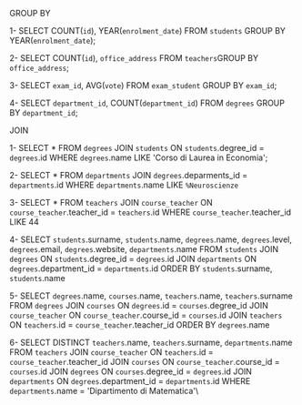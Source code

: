 GROUP BY

1- SELECT COUNT(`id`), YEAR(`enrolment_date`) FROM `students` GROUP BY YEAR(`enrolment_date`);

2- SELECT COUNT(`id`), `office_address` FROM `teachers`GROUP BY `office_address`;

3- SELECT `exam_id`, AVG(`vote`) FROM `exam_student` GROUP BY `exam_id`;

4- SELECT `department_id`, COUNT(`department_id`) FROM `degrees` GROUP BY `department_id`;

JOIN

1- SELECT \* FROM `degrees` JOIN `students` ON `students`.degree_id = `degrees`.id WHERE `degrees`.name LIKE 'Corso di Laurea in Economia';

2- SELECT \* FROM `departments` JOIN `degrees`.deparments_id = `departments`.id WHERE `departments`.name LIKE `%Neuroscienze`

3- SELECT \* FROM `teachers` JOIN `course_teacher` ON `course_teacher`.teacher_id = `teachers`.id WHERE `course_teacher`.teacher_id LIKE 44

4- SELECT `students`.surname, `students`.name, `degrees`.name, `degrees`.level, `degrees`.email, `degrees`.website, `departments`.name FROM `students` JOIN `degrees` ON `students`.degree_id = `degrees`.id JOIN `departments` ON `degrees`.department_id = `departments`.id ORDER BY `students`.surname, `students`.name

5- SELECT `degrees`.name, `courses`.name, `teachers`.name, `teachers`.surname FROM `degrees` JOIN `courses` ON `degrees`.id = `courses`.degree_id JOIN `course_teacher` ON `course_teacher`.course_id = `courses`.id JOIN `teachers` ON `teachers`.id = `course_teacher`.teacher_id ORDER BY `degrees`.name

6- SELECT DISTINCT `teachers`.name, `teachers`.surname, `departments`.name FROM `teachers` JOIN `course_teacher` ON `teachers`.id = `course_teacher`.teacher_id JOIN `courses` ON `course_teacher`.course_id = `courses`.id JOIN `degrees` ON `courses`.degree_id = `degrees`.id JOIN `departments` ON `degrees`.department_id = `departments`.id WHERE `departments`.name = 'Dipartimento di Matematica'\

